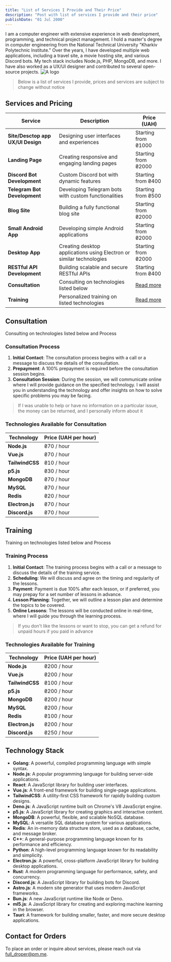 ```yaml
---
title: "List of Services I Provide and Their Price"
description: "Post with list of services I provide and their price"
publishDate: "01 Jul 2000"
---
```


I am a computer engineer with extensive experience in web development, programming, and technical project management. I hold a master's degree in computer engineering from the National Technical University "Kharkiv Polytechnic Institute." Over the years, I have developed multiple web applications, including a travel site, a movie hosting site, and various Discord bots. My tech stack includes Node.js, PHP, MongoDB, and more. I have also worked as a UX/UI designer and contributed to several open-source projects.
![A logo](@/assets/about-astro.png)
> Below is a list of services I provide, prices and services are subject to change without notice


## Services and Pricing

| **Service**                       | **Description**                                                      | **Price (UAH)** |
|-----------------------------------|----------------------------------------------------------------------|-----------------|
| **Site/Desctop app UX/UI Design** | Designing user interfaces and experiences                            | Starting from ₴1000 |
| **Landing Page**                  | Creating responsive and engaging landing pages                       | Starting from ₴2000 |
| **Discord Bot Development**       | Custom Discord bot with dynamic features                             | Starting from ₴400 |
| **Telegram Bot Development**      | Developing Telegram bots with custom functionalities                 | Starting from ₴500 |
| **Blog Site**                     | Building a fully functional blog site                                | Starting from ₴2000 |
| **Small Android App**             | Developing simple Android applications                               | Starting from ₴2000 |
| **Desktop App**                   | Creating desktop applications using Electron or similar technologies | Starting from ₴2000 |
| **RESTful API Development**       | Building scalable and secure RESTful APIs                            | Starting from ₴400 |
| **Consultation**                  | Consulting on technologies listed below                              | [Read more](#technologies-available-for-consultation) |
| **Training**                      | Personalized training on listed technologies                         | [Read more](#technologies-available-for-training) |

## Consultation

Consulting on technologies listed below and Process

### Consultation Process

1. **Initial Contact**: The consultation process begins with a call or a message to discuss the details of the consultation.
2. **Prepayment**: A 100% prepayment is required before the consultation session begins.
3. **Consultation Session**: During the session, we will communicate online where I will provide guidance on the specified technology. I will assist you in understanding the technology and offer insights on how to solve specific problems you may be facing.
> If I was unable to help or have no information on a particular issue, the money can be returned, and I personally inform about it


### Technologies Available for Consultation
| **Technology**                    | **Price (UAH per hour)**                 |
|-----------------------------------|------------------------------------------|
| **Node.js**                       | ₴70 / hour                               |
| **Vue.js**                        | ₴70 / hour                               |
| **TailwindCSS**                   | ₴10 / hour                               |
| **p5.js**                         | ₴30 / hour                               |
| **MongoDB**                       | ₴70 / hour                               |
| **MySQL**                         | ₴70 / hour                               |
| **Redis**                         | ₴20 / hour                               |
| **Electron.js**                   | ₴70 / hour                               |
| **Discord.js**                    | ₴70 / hour                               |

## Training

Training on technologies listed below and Process

### Training Process

1. **Initial Contact**: The training process begins with a call or a message to discuss the details of the training service.
2. **Scheduling**: We will discuss and agree on the timing and regularity of the lessons.
3. **Payment**: Payment is due 100% after each lesson, or if preferred, you may prepay for a set number of lessons in advance.
4. **Lesson Planning**: Together, we will outline a lesson plan and determine the topics to be covered.
5. **Online Lessons**: The lessons will be conducted online in real-time, where I will guide you through the learning process.

> If you don't like the lessons or want to stop, you can get a refund for unpaid hours if you paid in advance

### Technologies Available for Training

| **Technology**                    | **Price (UAH per hour)**                 |
|-----------------------------------|------------------------------------------|
| **Node.js**                       | ₴200 / hour                              |
| **Vue.js**                        | ₴200 / hour                              |
| **TailwindCSS**                   | ₴100 / hour                              |
| **p5.js**                         | ₴200 / hour                              |
| **MongoDB**                       | ₴200 / hour                              |
| **MySQL**                         | ₴200 / hour                              |
| **Redis**                         | ₴100 / hour                              |
| **Electron.js**                   | ₴200 / hour                              |
| **Discord.js**                    | ₴250 / hour                              |

## Technology Stack

- **Golang**: A powerful, compiled programming language with simple syntax.
- **Node.js**: A popular programming language for building server-side applications.
- **React**: A JavaScript library for building user interfaces.
- **Vue.js**: A front-end framework for building single-page applications.
- **TailwindCSS**: A utility-first CSS framework for rapidly building custom designs.
- **Deno.js**: A JavaScript runtime built on Chrome's V8 JavaScript engine.
- **p5.js**: A JavaScript library for creating graphics and interactive content.
- **MongoDB**: A powerful, flexible, and scalable NoSQL database.
- **MySQL**: A versatile SQL database system for various applications.
- **Redis**: An in-memory data structure store, used as a database, cache, and message broker.
- **C++**: A general-purpose programming language known for its performance and efficiency.
- **Python**: A high-level programming language known for its readability and simplicity.
- **Electron.js**: A powerful, cross-platform JavaScript library for building desktop applications.
- **Rust**: A modern programming language for performance, safety, and concurrency.
- **Discord.js**: A JavaScript library for building bots for Discord.
- **Astro.js**: A modern site generator that uses modern JavaScript frameworks.
- **Bun.js**: A new JavaScript runtime like Node or Deno.
- **ml5.js**: A JavaScript library for creating and exploring machine learning in the browser.
- **Tauri**: A framework for building smaller, faster, and more secure desktop applications.

## Contact for Orders
To place an order or inquire about services, please reach out via [full_droper@pm.me](mailto:full_droper@pm.me).

